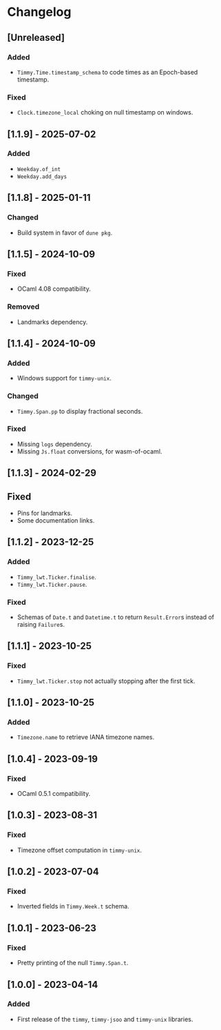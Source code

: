 # Changelog

## [Unreleased]

### Added

- `Timmy.Time.timestamp_schema` to code times as an Epoch-based
  timestamp.

### Fixed

- `Clock.timezone_local` choking on null timestamp on windows.

## [1.1.9] - 2025-07-02

### Added

- `Weekday.of_int`
- `Weekday.add_days`

## [1.1.8] - 2025-01-11

### Changed

- Build system in favor of `dune pkg`.

## [1.1.5] - 2024-10-09

### Fixed

- OCaml 4.08 compatibility.

### Removed

- Landmarks dependency.

## [1.1.4] - 2024-10-09

### Added

- Windows support for `timmy-unix`.

### Changed

- `Timmy.Span.pp` to display fractional seconds.

### Fixed

- Missing `logs` dependency.
- Missing `Js.float` conversions, for wasm-of-ocaml.

## [1.1.3] - 2024-02-29

## Fixed

- Pins for landmarks.
- Some documentation links.

## [1.1.2] - 2023-12-25

### Added

- `Timmy_lwt.Ticker.finalise`.
- `Timmy_lwt.Ticker.pause`.

### Fixed

- Schemas of `Date.t` and `Datetime.t` to return `Result.Error`s
  instead of raising `Failure`s.


## [1.1.1] - 2023-10-25

### Fixed

- `Timmy_lwt.Ticker.stop` not actually stopping after the first tick.

## [1.1.0] - 2023-10-25

### Added

- `Timezone.name` to retrieve IANA timezone names.

## [1.0.4] - 2023-09-19

### Fixed

- OCaml 0.5.1 compatibility.

## [1.0.3] - 2023-08-31

### Fixed

- Timezone offset computation in `timmy-unix`.

## [1.0.2] - 2023-07-04

### Fixed

- Inverted fields in `Timmy.Week.t` schema.

## [1.0.1] - 2023-06-23

### Fixed

- Pretty printing of the null `Timmy.Span.t`.

## [1.0.0] - 2023-04-14

### Added

- First release of the `timmy`, `timmy-jsoo` and `timmy-unix` libraries.
